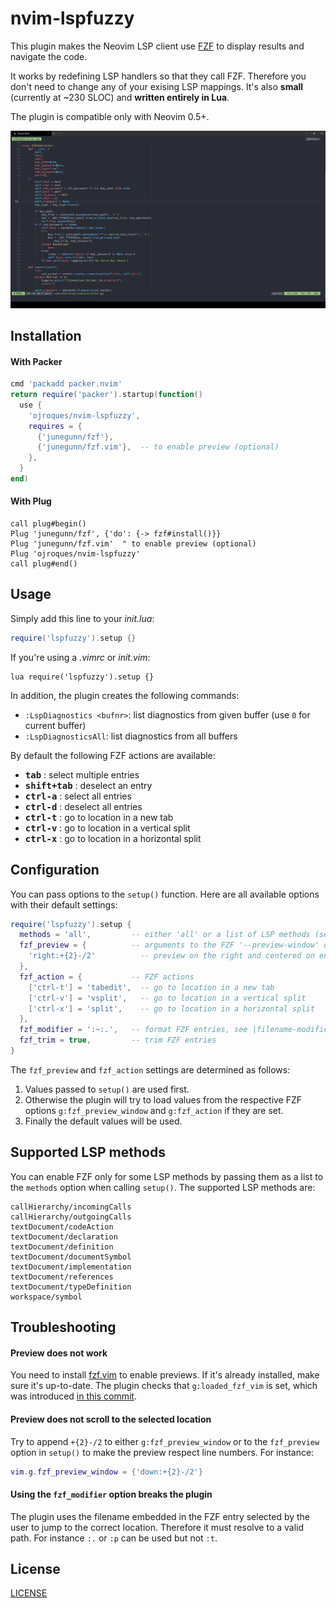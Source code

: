 # nvim-lspfuzzy

This plugin makes the Neovim LSP client use
[FZF](https://github.com/junegunn/fzf)
to display results and navigate the code.

It works by redefining LSP handlers so that they call FZF. Therefore
you don't need to change any of your exising LSP mappings. It's also **small**
(currently at ~230 SLOC) and **written entirely in Lua**.

The plugin is compatible only with Neovim 0.5+.

![demo](./demo.gif)

## Installation

#### With Packer
```lua
cmd 'packadd packer.nvim'
return require('packer').startup(function()
  use {
    'ojroques/nvim-lspfuzzy',
    requires = {
      {'junegunn/fzf'},
      {'junegunn/fzf.vim'},  -- to enable preview (optional)
    },
  }
end)
```

#### With Plug
```vim
call plug#begin()
Plug 'junegunn/fzf', {'do': {-> fzf#install()}}
Plug 'junegunn/fzf.vim'  " to enable preview (optional)
Plug 'ojroques/nvim-lspfuzzy'
call plug#end()
```

## Usage
Simply add this line to your *init.lua*:
```lua
require('lspfuzzy').setup {}
```

If you're using a *.vimrc* or *init.vim*:
```vim
lua require('lspfuzzy').setup {}
```

In addition, the plugin creates the following commands:
* `:LspDiagnostics <bufnr>`: list diagnostics from given buffer
  (use `0` for current buffer)
* `:LspDiagnosticsAll`: list diagnostics from all buffers

By default the following FZF actions are available:
* <kbd>**tab**</kbd> : select multiple entries
* <kbd>**shift+tab**</kbd> : deselect an entry
* <kbd>**ctrl-a**</kbd> : select all entries
* <kbd>**ctrl-d**</kbd> : deselect all entries
* <kbd>**ctrl-t**</kbd> : go to location in a new tab
* <kbd>**ctrl-v**</kbd> : go to location in a vertical split
* <kbd>**ctrl-x**</kbd> : go to location in a horizontal split

## Configuration
You can pass options to the `setup()` function. Here are all available options
with their default settings:
```lua
require('lspfuzzy').setup {
  methods = 'all',         -- either 'all' or a list of LSP methods (see below)
  fzf_preview = {          -- arguments to the FZF '--preview-window' option
    'right:+{2}-/2'          -- preview on the right and centered on entry
  },
  fzf_action = {           -- FZF actions
    ['ctrl-t'] = 'tabedit',  -- go to location in a new tab
    ['ctrl-v'] = 'vsplit',   -- go to location in a vertical split
    ['ctrl-x'] = 'split',    -- go to location in a horizontal split
  },
  fzf_modifier = ':~:.',   -- format FZF entries, see |filename-modifiers|
  fzf_trim = true,         -- trim FZF entries
}
```

The `fzf_preview` and `fzf_action` settings are determined as follows:
1. Values passed to `setup()` are used first.
2. Otherwise the plugin will try to load values from the respective FZF
  options `g:fzf_preview_window` and `g:fzf_action` if they are set.
3. Finally the default values will be used.

## Supported LSP methods
You can enable FZF only for some LSP methods by passing them as a list to
the `methods` option when calling `setup()`. The supported LSP methods are:
```
callHierarchy/incomingCalls
callHierarchy/outgoingCalls
textDocument/codeAction
textDocument/declaration
textDocument/definition
textDocument/documentSymbol
textDocument/implementation
textDocument/references
textDocument/typeDefinition
workspace/symbol
```

## Troubleshooting

#### Preview does not work
You need to install [fzf.vim](https://github.com/junegunn/fzf.vim) to enable
previews. If it's already installed, make sure it's up-to-date. The plugin
checks that `g:loaded_fzf_vim` is set, which was introduced
[in this commit](https://github.com/junegunn/fzf.vim/commit/636a62f140181f80c8e7460a76ae6a5d2c5d97b2).

#### Preview does not scroll to the selected location
Try to append `+{2}-/2` to either `g:fzf_preview_window` or to the
`fzf_preview` option in `setup()` to make the preview respect line numbers.
For instance:
```lua
vim.g.fzf_preview_window = {'down:+{2}-/2'}
```

#### Using the `fzf_modifier` option breaks the plugin
The plugin uses the filename embedded in the FZF entry selected by the user
to jump to the correct location. Therefore it must resolve to a valid path.
For instance `:.` or `:p` can be used but not `:t`.

## License
[LICENSE](./LICENSE)

